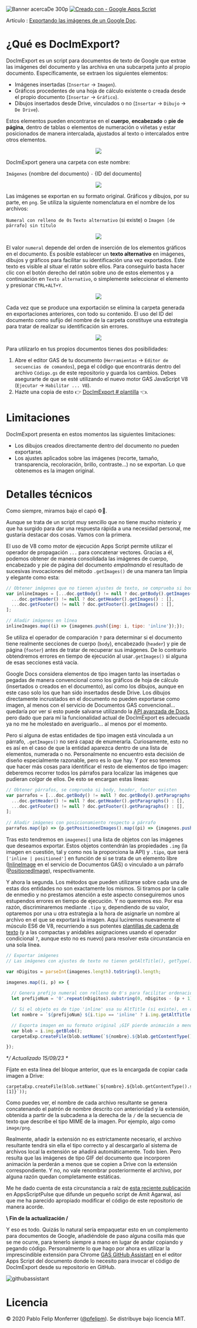 ![Banner acercaDe 300p](https://user-images.githubusercontent.com/12829262/75261421-4c76b300-57eb-11ea-826a-7a01385d2623.png)
[![Creado con - Google Apps Script](https://img.shields.io/static/v1?label=Creado+con&message=Google+Apps+Script&color=blue&logo=GAS)](https://developers.google.com/apps-script)

Artículo : [Exportando las imágenes de un Google Doc](https://pablofelip.online/exportando-imagenes-de-google-docs/).
# ¿Qué es DocImExport?
DocImExport es un script para documentos de texto de Google que extrae las imágenes del documento y las archiva en una subcarpeta junto al propio documento. Específicamente, se extraen los siguientes elementos:
- Imágenes insertadas (`Insertar` → `Imagen`).
- Gráficos procedentes de una hoja de cálculo existente o creada desde el propio documento (`Insertar` → `Gráfico`).
- Dibujos insertados desde Drive, vinculados o no (`Insertar` → `Dibujo` → `De Drive`).

Estos elementos pueden encontrarse en el **cuerpo**, **encabezado** o **pie de página**, dentro de tablas o elementos de numeración o viñetas y estar posicionados de manera intercalada, ajustados al texto o intercalados entre otros elementos.

<p align="center"><img src="https://user-images.githubusercontent.com/12829262/267894726-ba00cb57-8246-417d-8fda-925454ab14a9.gif"</p>

DocImExport genera una carpeta con este nombre:

`Imágenes` {nombre del documento} `-` {ID del documento]

<p align="center"><img src="https://user-images.githubusercontent.com/12829262/75082309-3c24b680-5513-11ea-8f73-396b39d315c6.png"></p>

Las imágenes se exportan en su formato original. Gráficos y dibujos, por su parte, en `png`. Se utiliza la siguiente nomenclatura en el nombre de los archivos:

`Numeral con relleno de 0s` `Texto alternativo` (si existe) o `Imagen [de párrafo] sin título` 

<p align="center"><img src="https://user-images.githubusercontent.com/12829262/75082667-008aec00-5515-11ea-974a-775430328fdb.png"</p>

El valor `numeral` depende del orden de inserción de los elementos gráficos en el documento. Es posible establecer un **texto alternativo** en imágenes, dibujos y gráficos para facilitar su identificación una vez exportados. Este texto es visible al situar el ratón sobre ellos. Para conseguirlo basta hacer clic con el botón derecho del ratón sobre uno de estos elementos y a continuación en `Texto alternativo`,  o simplemente seleccionar el elemento y presionar `CTRL+ALT+Y`.

<p align="center"><img src="https://user-images.githubusercontent.com/12829262/267900559-6c41834a-00b0-4583-9418-0ab9dcbcf15e.gif"></p>

Cada vez que se produce una exportación se elimina la carpeta generada en exportaciones anteriores, con todo su contenido. El uso del ID del documento como sufijo del nombre de la carpeta constituye una estrategia para tratar de realizar su identificación sin errores.

<p align="center"><img src="https://user-images.githubusercontent.com/12829262/267893164-cf7a2d63-6cf0-45be-9b11-f65f5b57cd69.gif"></p>

Para utilizarlo en tus propios documentos tienes dos posibilidades:

1. Abre el editor GAS de tu documento (`Herramientas` → `Editor de secuencias de comandos`), pega el código que encontrarás dentro del archivo `Código.gs` de este repositorio y guarda los cambios. Debes asegurarte de que se esté utilizando el nuevo motor GAS JavaScript V8 (`Ejecutar` → `Habilitar ... V8`).
2. Hazte una copia de esto :point_right: [DocImExport # plantilla](https://docs.google.com/document/d/1UXYbNEDxyAiqAQ8gFcUno-p53Rp2udo0_JCRsw-7_ro/template/preview) :point_left:.

# Limitaciones
DocImExport presenta en estos momentos las siguientes limitaciones:
- Los dibujos creados directamente dentro del documento no pueden exportarse.
- Los ajustes aplicados sobre las imágenes (recorte, tamaño, transparencia, recoloración, brillo, contraste...) no se exportan. Lo que obtenemos es la imagen original.

# Detalles técnicos

Como siempre, miramos bajo el capó ⚙️🔧.

Aunque se trata de un script muy sencillo que no tiene mucho misterio y que ha surgido para dar una respuesta rápida a una necesidad personal, me gustaría destacar dos cosas. Vamos con la primera.

El uso de V8 como motor de ejecución Apps Script permite utilizar el operador de propagación `...` para concatenar vectores. Gracias a él, podemos obtener de manera consolidada las imágenes de cuerpo, encabezado y pie de página del documento *empalmando* el resultado de sucesivas invocaciones del método `.getImages()` de una manera tan limpia y elegante como esta:

```javascript
// Obtener imágenes que no tienen ajustes de texto, se comprueba si body, header, footer existen
var inlineImages = [...doc.getBody() != null ? doc.getBody().getImages() : [],
  ...doc.getHeader() != null ? doc.getHeader().getImages() : [],
  ...doc.getFooter() != null ? doc.getFooter().getImages() : [],
];

// Añadir imágenes en línea
inlineImages.map((i) => {imagenes.push({img: i, tipo: 'inline'});});
```

Se utiliza el operador de comparación `?` para determinar si el documento tiene realmente secciones de cuerpo (`body`), encabezado (`header`) y pie de página (`footer`) antes de tratar de recuperar sus imágenes. De lo contrario obtendremos errores en tiempo de ejecución al usar`.getImages()` si alguna de esas secciones está vacía.

Google Docs considera elementos de tipo imagen tanto las insertadas o pegadas de manera convencional como los gráficos de hoja de cálculo (insertados o creados en el documento), así como los dibujos, aunque en este caso solo los que han sido insertados desde Drive. Los dibujos directamente incrustados en el documento no pueden exportarse como imagen, al menos con el servicio de Documentos GAS convencional... quedaría por ver si esto puede salvarse utilizando la [API avanzada de Docs](https://developers.google.com/docs/api), pero dado que para mí la funcionalidad actual de DocImExport es adecuada ya no me he molestado en averiguarlo... al menos por el momento.

Pero si alguna de estas entidades de tipo imagen está vinculada a un párrafo, `.getImages()` no será capaz de enumerarla. Curiosamente, esto no es así en el caso de que la entidad aparezca dentro de una lista de elementos, numerada o no. Personalmente no encuentro esta decisión de diseño especialmente razonable, pero es lo que hay. Y por eso tenemos que hacer más cosas para identificar el resto de elementos de tipo imagen: deberemos recorrer todos los párrafos para localizar las imágenes que pudieran *colgar* de ellos. De esto se encargan estas líneas:

```javascript
// Obtener párrafos, se comprueba si body, header, footer existen
var parrafos = [...doc.getBody() != null ? doc.getBody().getParagraphs() : [],
  ...doc.getHeader() != null ? doc.getHeader().getParagraphs() : [],
  ...doc.getFooter() != null ? doc.getFooter().getParagraphs() : [],
];
                     
// Añadir imágenes con posicionamiento respecto a párrafo
parrafos.map((p) => {p.getPositionedImages().map((pi) => {imagenes.push({img: pi, tipo: 'positioned'});});});
```

Tras esto tendremos en `imagenes[]` una lista de objetos con las imágenes que deseamos exportar. Estos objetos contendrán las propiedades `.img` (la imagen en cuestión, tal y como nos la proporciona la API) y `.tipo`, que será `['inline | positioned']` en función de si se trata de un elemento libre ([InlineImage](https://developers.google.com/apps-script/reference/document/inline-image) en el servicio de Documentos GAS) o vinculado a un párrafo ([PositionedImage](https://developers.google.com/apps-script/reference/document/positioned-image)), respectivamente.

Y ahora la segunda. Los métodos que pueden utilizarse sobre cada una de estas dos entidades no son exactamente los mismos. Si tiramos por la calle de enmedio y no prestamos atención a este aspecto conseguiremos unos estupendos errores en tiempo de ejecución. Y no queremos eso. Por esa razón, discriminaremos mediante `.tipo` y, dependiendo de su valor, optaremos por una u otra estrategia a la hora de asignarle un nombre al archivo en el que se exportará la imagen. Aquí luciremos nuevamente el músculo ES6 de V8, recurriendo a sus potentes [plantillas de cadena de texto](https://developer.mozilla.org/es/docs/Web/JavaScript/Referencia/template_strings) (y a las compactas y anidables asignaciones usando el operador condicional `?`, aunque esto no es nuevo) para resolver esta circunstancia en una sola línea.

```javascript
// Exportar imágenes
// Las imágenes con ajustes de texto no tienen getAltTitle(), getType(), getAttributes()... pero sí getId()

var nDigitos = parseInt(imagenes.length).toString().length;

imagenes.map((i, p) => {
   
  // Genera prefijo numeral con relleno de 0's para facilitar ordenación en lista de archivos                              
  let prefijoNum = '0'.repeat(nDigitos).substring(0, nDigitos - (p + 1).toString().length) + (p + 1);      

  // Si el objeto es de tipo 'inline' usa su AltTitle (si existe), en cualquier otro caso 'Imagen [de párrafo] sin título'
  let nombre = `${prefijoNum} ${i.tipo == 'inline' ? i.img.getAltTitle() == null ? 'Imagen sin título' : i.img.getAltTitle() : 'Imagen de párrafo sin título'}`;

  // Exporta imagen en su formato original ¡GIF pierde animación a menos que se añada la extensión en el nombre! 😒
  var blob = i.img.getBlob();
  carpetaExp.createFile(blob.setName(`${nombre}.${blob.getContentType().split('/')[1]}`));

});
```

**/ Actualizado 15/09/23 \**

Fíjate en esta línea del bloque anterior, que es la encargada de copiar cada imagen a Drive:
```
carpetaExp.createFile(blob.setName(`${nombre}.${blob.getContentType().split('/')[1]}`));
```
Como puedes ver, el nombre de cada archivo resultante se genera concatenando el patrón de nombre descrito con anterioridad y la extensión, obtenida a partir de la subcadena a la derecha de la `/` de la secuencia de texto que describe el tipo MIME de la imagen. Por ejemplo, algo como `image/png`.

Realmente, añadir la extensión no es estrictamente necesario, el archivo resultante tendrá sin ella el tipo correcto y al descargarlo al sistema de archivos local la extensión se añadirá automáticamente. Todo bien. Pero resulta que las imágenes de tipo GIF del documento que incorporen animación la perderán a menos que se copien a Drive con la extensión correspondiente. Y no, no vale renombrar posteriormente el archivo, por alguna razón quedan completamente estáticas.

Me he dado cuenta de esta circunstancia a raíz de [esta reciente publicación](https://pulse.appsscript.info/p/2023/09/how-to-extract-images-from-google-docs-and-google-slides-using-google-apps-script/?utm_source=dlvr.it&utm_medium=linkedin) en AppsScriptPulse que difunde un pequeño script de Amit Agarwal, así que me ha parecido apropiado modificar el código de este repositorio de manera acorde.

**\ Fin de la actualización /**

Y eso es todo. Quizás lo natural sería empaquetar esto en un complemento para documentos de Google, añadiéndole de paso alguna cosilla más que se me ocurre, para tenerlo siempre a mano en lugar de andar copiando y pegando código. Personalmente lo que hago por ahora es utilizar la imprescindible extensión para Chrome [GAS GitHub Assistant](https://chrome.google.com/webstore/detail/google-apps-script-github/lfjcgcmkmjjlieihflfhjopckgpelofo) en el editor Apps Script del documento donde lo necesito para invocar el código de DocImExport desde su repositorio en GitHub.

![githubassistant](https://user-images.githubusercontent.com/12829262/75624643-84e50b00-5bb6-11ea-958c-58dfe128b399.png)

# Licencia
© 2020 Pablo Felip Monferrer ([@pfelipm](https://twitter.com/pfelipm)). Se distribuye bajo licencia MIT.
